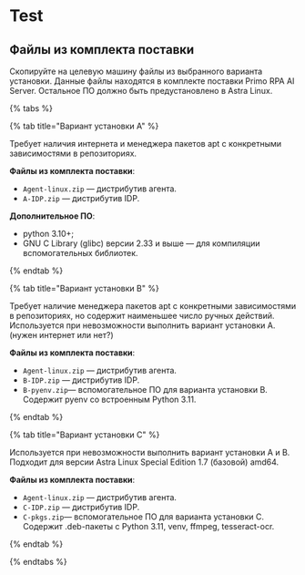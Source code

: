 # Test

## Файлы из комплекта поставки

Скопируйте на целевую машину файлы из выбранного варианта установки. Данные файлы находятся в комплекте поставки Primo RPA AI Server. Остальное ПО должно быть предустановлено в Astra Linux.


{% tabs %}

{% tab title="Вариант установки A" %} 

Требует наличия интернета и менеджера пакетов apt с конкретными зависимостями в репозиториях.

**Файлы из комплекта поставки**: 
* `Agent-linux.zip` — дистрибутив агента.
* `A-IDP.zip` — дистрибутив IDP.

**Дополнительное ПО**:
*	python 3.10+;
*	GNU C Library (glibc) версии 2.33 и выше — для компиляции вспомогательных библиотек.

{% endtab %}

{% tab title="Вариант установки B" %} 

Требует наличие менеджера пакетов apt с конкретными зависимостями в репозиториях, но содержит наименьшее число ручных действий. Используется при невозможности выполнить вариант установки A. (нужен интернет или нет?)

**Файлы из комплекта поставки**: 
* `Agent-linux.zip` — дистрибутив агента.
* `B-IDP.zip` — дистрибутив IDP.
* `B-pyenv.zip`— вспомогательное ПО для варианта установки B. Содержит pyenv со встроенным Python 3.11.

{% endtab %}


{% tab title="Вариант установки C" %} 

Используется при невозможности выполнить вариант установки A и B. Подходит для версии Astra Linux Special Edition 1.7 (базовой) amd64.

**Файлы из комплекта поставки**: 
* `Agent-linux.zip` — дистрибутив агента.
* `C-IDP.zip` — дистрибутив IDP.
* `C-pkgs.zip`— вспомогательное ПО для варианта установки C. Содержит .deb-пакеты с Python 3.11, venv, ffmpeg, tesseract-ocr.


{% endtab %}

{% endtabs %}

